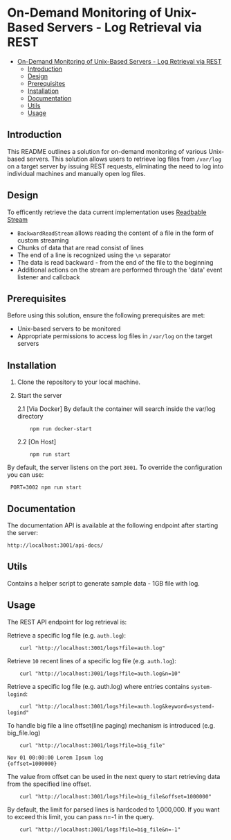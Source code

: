 # On-Demand Monitoring of Unix-Based Servers - Log Retrieval via REST

- [On-Demand Monitoring of Unix-Based Servers - Log Retrieval via REST](#on-demand-monitoring-of-unix-based-servers---log-retrieval-via-rest)
  - [Introduction](#introduction)
  - [Design](#design)
  - [Prerequisites](#prerequisites)
  - [Installation](#installation)
  - [Documentation](#documentation)
  - [Utils](#utils)
  - [Usage](#usage)

## Introduction

This README outlines a solution for on-demand monitoring of various Unix-based servers. This solution allows users to retrieve log files from `/var/log` on a target server by issuing REST requests, eliminating the need to log into individual machines and manually open log files.

## Design

To efficently retrieve the data current implementation uses [Readbable Stream](https://nodejs.org/api/stream.html#readable-streams)

- `BackwardReadStream` allows reading the content of a file in the form of custom streaming
- Chunks of data that are read consist of lines
- The end of a line is recognized using the `\n` separator
- The data is read backward - from the end of the file to the beginning
- Additional actions on the stream are performed through the 'data' event listener and callcback

## Prerequisites

Before using this solution, ensure the following prerequisites are met:

- Unix-based servers to be monitored
- Appropriate permissions to access log files in `/var/log` on the target servers


## Installation

1. Clone the repository to your local machine.

2. Start the server

    2.1 [Via Docker] By default the container will search inside the var/log directory

    ```
        npm run docker-start
    ```

    2.2 [On Host]
    ```
        npm run start
    ```

By default, the server listens on the port `3001`. To override the configuration you can use:

```
 PORT=3002 npm run start
```

## Documentation

The documentation API is available at the following endpoint after starting the server:

```
http://localhost:3001/api-docs/
```

## Utils

Contains a helper script to generate sample data - 1GB file with log.


## Usage

The REST API endpoint for log retrieval is:


Retrieve a specific log file (e.g. `auth.log`):

```
    curl "http://localhost:3001/logs?file=auth.log"
```

Retrieve `10` recent lines of a specific log file (e.g. `auth.log`):

```
    curl "http://localhost:3001/logs?file=auth.log&n=10"
```

Retrieve a specific log file (e.g. auth.log) where entries contains `system-logind`:

```
    curl "http://localhost:3001/logs?file=auth.log&keyword=systemd-logind"
```

To handle big file a line offset(line paging) mechanism is introduced (e.g. big_file.log)

```
    curl "http://localhost:3001/logs?file=big_file"
```


```
Nov 01 00:00:00 Lorem Ipsum log
{offset=1000000}
```

The value from offset can be used in the next query to start retrieving data from the specified line offset.
```
    curl "http://localhost:3001/logs?file=big_file&offset=1000000"
```

By default, the limit for parsed lines is hardcoded to 1,000,000. If you want to exceed this limit, you can pass n=-1 in the query.

```
    curl "http://localhost:3001/logs?file=big_file&n=-1"
```